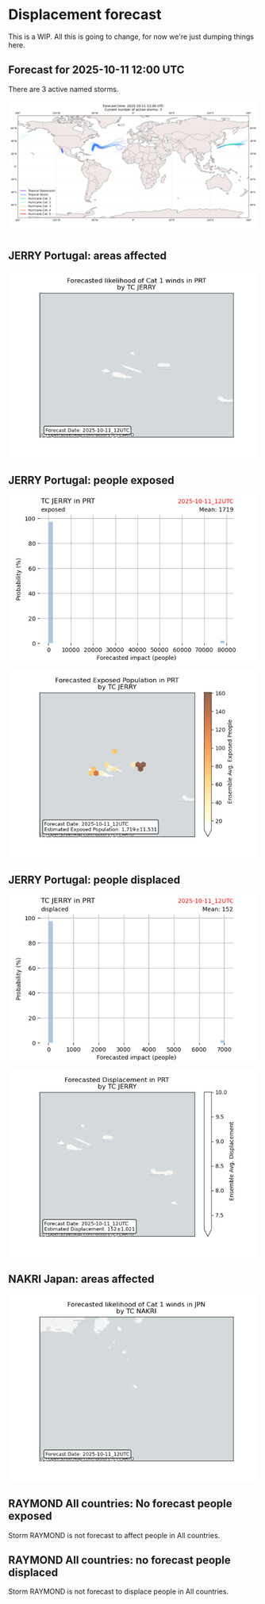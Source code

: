 # Displacement forecast

This is a WIP. All this is going to change, for now we're just dumping things here.

## Forecast for 2025-10-11 12:00 UTC

There are 3 active named storms.

![Active storm ensemble tracks](ECMWF_TC_tracks_20251011120000.png)


## JERRY Portugal: areas affected

![Map of areas possibly experiencing Cat 1 winds](impact-map_TC_ECMWF_ens_JERRY_2025-10-11_12UTC_PRT_cat1.png)


## JERRY Portugal: people exposed

![Histogram of possible exposed population](impact-histogram_TC_ECMWF_ens_JERRY_2025-10-11_12UTC_PRT_exposed.png)

![Map of possible exposed population](impact-map_TC_ECMWF_ens_JERRY_2025-10-11_12UTC_PRT_exposed.png)


## JERRY Portugal: people displaced

![Histogram of possible displaced population](impact-histogram_TC_ECMWF_ens_JERRY_2025-10-11_12UTC_PRT_displaced.png)


![Map of possible displaced population](impact-map_TC_ECMWF_ens_JERRY_2025-10-11_12UTC_PRT_displaced.png)


## NAKRI Japan: areas affected

![Map of areas possibly experiencing Cat 1 winds](impact-map_TC_ECMWF_ens_NAKRI_2025-10-11_12UTC_JPN_cat1.png)


## RAYMOND All countries: No forecast people exposed

Storm RAYMOND is not forecast to affect people in All countries.


## RAYMOND All countries: no forecast people displaced

Storm RAYMOND is not forecast to displace people in All countries.


